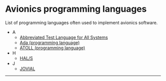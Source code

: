 # Avionics programming languages
List of programming languages often used to implement avionics software.

- A
  - <a href="https://en.wikipedia.org/wiki/Abbreviated_Test_Language_for_All_Systems" target="_blank" >Abbreviated Test Language for All Systems</a>
  - <a href="http://www.adaic.org/" target="_blank" >Ada (programming language)</a>
  - <a href="https://en.wikipedia.org/wiki/ATOLL_(programming_language)" target="_blank" >ATOLL (programming language)</a>
- H
  - <a href="https://en.wikipedia.org/wiki/HAL/S" target="_blank" >HAL/S</a>
- J
  - <a href="https://en.wikipedia.org/wiki/JOVIAL" target="_blank" >JOVIAL</a>

---
